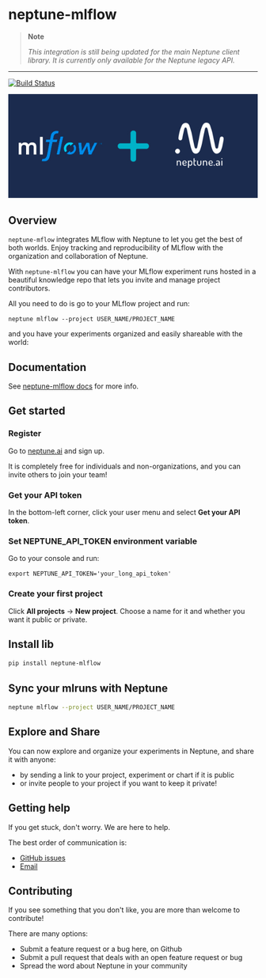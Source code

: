 # neptune-mlflow

> **Note**
>
> _This integration is still being updated for the main Neptune client library. It is currently only available for the Neptune legacy API._

---

[![Build Status](https://travis-ci.org/neptune-ai/neptune-mlflow.svg?branch=master)](https://travis-ci.org/neptune-ai/neptune-mlflow)

![mlflow neptune.ai integration](docs/_static/mlflow_neptuneml.png)

## Overview

`neptune-mflow` integrates MLflow with Neptune to let you get the best of both worlds.
Enjoy tracking and reproducibility of MLflow with the organization and collaboration of Neptune.

With `neptune-mlflow` you can have your MLflow experiment runs hosted in a beautiful knowledge repo that lets you invite and manage project contributors.

All you need to do is go to your MLflow project and run:

```
neptune mlflow --project USER_NAME/PROJECT_NAME
```

and you have your experiments organized and easily shareable with the world:

## Documentation

See [neptune-mlflow docs](https://docs-legacy.neptune.ai/integrations/mlflow.html) for more info.

## Get started

### Register
Go to [neptune.ai](https://neptune.ai/?utm_source=github&utm_medium=repository&utm_campaign=integration-mlflow&utm_content=homepage) and sign up.

It is completely free for individuals and non-organizations, and you can invite others to join your team!

### Get your API token

In the bottom-left corner, click your user menu and select **Get your API token**.

### Set NEPTUNE_API_TOKEN environment variable

Go to your console and run:

```
export NEPTUNE_API_TOKEN='your_long_api_token'
```

### Create your first project

Click **All projects** &rarr; **New project**. Choose a name for it and whether you want it public or private.

## Install lib

```bash
pip install neptune-mlflow
```

## Sync your mlruns with Neptune

```bash
neptune mlflow --project USER_NAME/PROJECT_NAME
```

## Explore and Share
You can now explore and organize your experiments in Neptune, and share it with anyone:

* by sending a link to your project, experiment or chart if it is public
* or invite people to your project if you want to keep it private!

## Getting help

If you get stuck, don't worry. We are here to help.

The best order of communication is:

 * [GitHub issues](https://github.com/neptune-ai/neptune-tensorboard/issues)
 * [Email](mailto:support@neptune.ai)

## Contributing

If you see something that you don't like, you are more than welcome to contribute!

There are many options:

* Submit a feature request or a bug here, on Github
* Submit a pull request that deals with an open feature request or bug
* Spread the word about Neptune in your community
